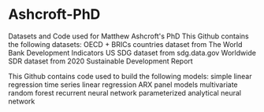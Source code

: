 # Ashcroft-PhD
Datasets and Code used for Matthew Ashcroft's PhD
This Github contains the following datasets:
  OECD + BRICs countries dataset from The World Bank Development Indicators
  US SDG dataset from sdg.data.gov
  Worldwide SDR dataset from 2020 Sustainable Development Report
  
This Github contains code used to build the following models:
  simple linear regression
  time series linear regression
  ARX
  panel models
  multivariate random forest
  recurrent neural network
  parameterized analytical neural network
